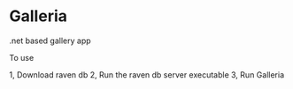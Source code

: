 Galleria
========

.net based gallery app

To use

1, Download raven db
2, Run the raven db server executable
3, Run Galleria
